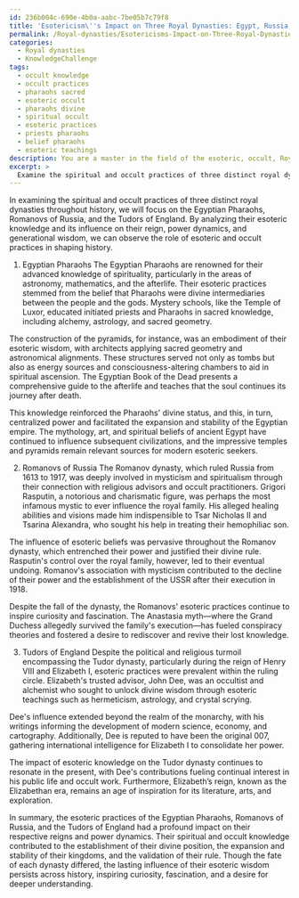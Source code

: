 ```yaml
---
id: 236b004c-690e-4b0a-aabc-7be05b7c79f8
title: 'Esotericism\''s Impact on Three Royal Dynasties: Egypt, Russia, England'
permalink: /Royal-dynasties/Esotericisms-Impact-on-Three-Royal-Dynasties-Egypt-Russia-England/
categories:
  - Royal dynasties
  - KnowledgeChallenge
tags:
  - occult knowledge
  - occult practices
  - pharaohs sacred
  - esoteric occult
  - pharaohs divine
  - spiritual occult
  - esoteric practices
  - priests pharaohs
  - belief pharaohs
  - esoteric teachings
description: You are a master in the field of the esoteric, occult, Royal dynasties and Education. You are a writer of tests, challenges, books and deep knowledge on Royal dynasties for initiates and students to gain deep insights and understanding from. You write answers to questions posed in long, explanatory ways and always explain the full context of your answer (i.e., related concepts, formulas, examples, or history), as well as the step-by-step thinking process you take to answer the challenges. Be rigorous and thorough, and summarize the key themes, ideas, and conclusions at the end.
excerpt: > 
  Examine the spiritual and occult practices of three distinct royal dynasties throughout history, then analyze how their esoteric knowledge shaped their reign and power dynamics, as well as how each of these dynasties influenced and potentially imparted their wisdom to subsequent generations.
---
```

In examining the spiritual and occult practices of three distinct royal dynasties throughout history, we will focus on the Egyptian Pharaohs, Romanovs of Russia, and the Tudors of England. By analyzing their esoteric knowledge and its influence on their reign, power dynamics, and generational wisdom, we can observe the role of esoteric and occult practices in shaping history.

1. Egyptian Pharaohs
The Egyptian Pharaohs are renowned for their advanced knowledge of spirituality, particularly in the areas of astronomy, mathematics, and the afterlife. Their esoteric practices stemmed from the belief that Pharaohs were divine intermediaries between the people and the gods. Mystery schools, like the Temple of Luxor, educated initiated priests and Pharaohs in sacred knowledge, including alchemy, astrology, and sacred geometry.

The construction of the pyramids, for instance, was an embodiment of their esoteric wisdom, with architects applying sacred geometry and astronomical alignments. These structures served not only as tombs but also as energy sources and consciousness-altering chambers to aid in spiritual ascension. The Egyptian Book of the Dead presents a comprehensive guide to the afterlife and teaches that the soul continues its journey after death.

This knowledge reinforced the Pharaohs' divine status, and this, in turn, centralized power and facilitated the expansion and stability of the Egyptian empire. The mythology, art, and spiritual beliefs of ancient Egypt have continued to influence subsequent civilizations, and the impressive temples and pyramids remain relevant sources for modern esoteric seekers.

2. Romanovs of Russia
The Romanov dynasty, which ruled Russia from 1613 to 1917, was deeply involved in mysticism and spiritualism through their connection with religious advisors and occult practitioners. Grigori Rasputin, a notorious and charismatic figure, was perhaps the most infamous mystic to ever influence the royal family. His alleged healing abilities and visions made him indispensible to Tsar Nicholas II and Tsarina Alexandra, who sought his help in treating their hemophiliac son.

The influence of esoteric beliefs was pervasive throughout the Romanov dynasty, which entrenched their power and justified their divine rule. Rasputin's control over the royal family, however, led to their eventual undoing. Romanov's association with mysticism contributed to the decline of their power and the establishment of the USSR after their execution in 1918.

Despite the fall of the dynasty, the Romanovs' esoteric practices continue to inspire curiosity and fascination. The Anastasia myth—where the Grand Duchess allegedly survived the family's execution—has fueled conspiracy theories and fostered a desire to rediscover and revive their lost knowledge.

3. Tudors of England
Despite the political and religious turmoil encompassing the Tudor dynasty, particularly during the reign of Henry VIII and Elizabeth I, esoteric practices were prevalent within the ruling circle. Elizabeth's trusted advisor, John Dee, was an occultist and alchemist who sought to unlock divine wisdom through esoteric teachings such as hermeticism, astrology, and crystal scrying.

Dee's influence extended beyond the realm of the monarchy, with his writings informing the development of modern science, economy, and cartography. Additionally, Dee is reputed to have been the original 007, gathering international intelligence for Elizabeth I to consolidate her power.

The impact of esoteric knowledge on the Tudor dynasty continues to resonate in the present, with Dee's contributions fueling continual interest in his public life and occult work. Furthermore, Elizabeth’s reign, known as the Elizabethan era, remains an age of inspiration for its literature, arts, and exploration.

In summary, the esoteric practices of the Egyptian Pharaohs, Romanovs of Russia, and the Tudors of England had a profound impact on their respective reigns and power dynamics. Their spiritual and occult knowledge contributed to the establishment of their divine position, the expansion and stability of their kingdoms, and the validation of their rule. Though the fate of each dynasty differed, the lasting influence of their esoteric wisdom persists across history, inspiring curiosity, fascination, and a desire for deeper understanding.
